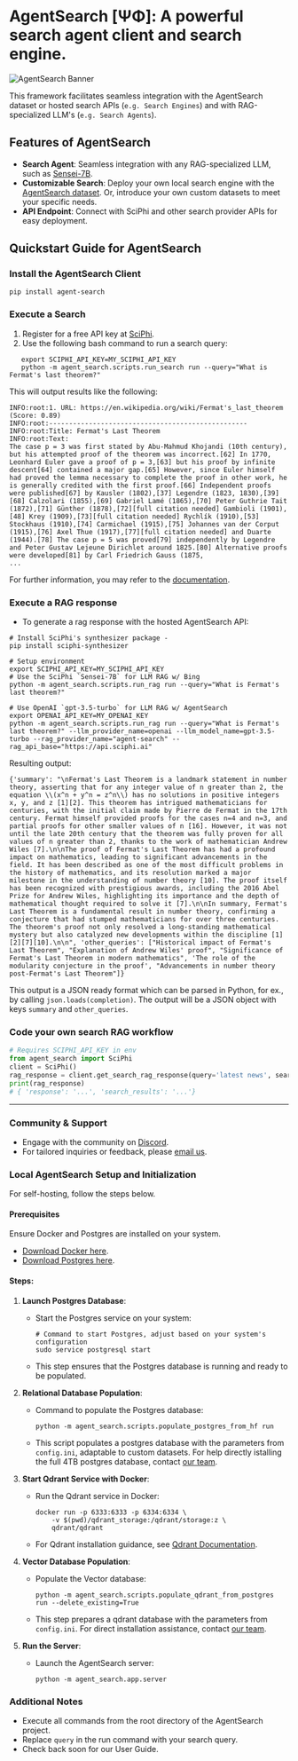 # AgentSearch [ΨΦ]: A powerful search agent client and search engine.

![AgentSearch Banner](https://github.com/SciPhi-AI/agent-search/assets/68796651/56268e41-130f-4d2f-ba22-b565f7642713)

This framework facilitates seamless integration with the AgentSearch dataset or hosted search APIs (`e.g. Search Engines`) and with RAG-specialized LLM's (`e.g. Search Agents`).

## Features of AgentSearch
- **Search Agent**: Seamless integration with any RAG-specialized LLM, such as [Sensei-7B](https://huggingface.co/SciPhi/Sensei-7B-V1).
- **Customizable Search**: Deploy your own local search engine with the [AgentSearch dataset](https://huggingface.co/datasets/SciPhi/AgentSearch-V1). Or, introduce your own custom datasets to meet your specific needs.
- **API Endpoint**: Connect with SciPhi and other search provider APIs for easy deployment.

## Quickstart Guide for AgentSearch

### Install the AgentSearch Client

```shell
pip install agent-search
```

### Execute a Search

1. Register for a free API key at [SciPhi](https://www.sciphi.ai/).
2. Use the following bash command to run a search query:

```shell
   export SCIPHI_API_KEY=MY_SCIPHI_API_KEY
   python -m agent_search.scripts.run_search run --query="What is Fermat's last theorem?"
```

This will output results like the following:

```output
INFO:root:1. URL: https://en.wikipedia.org/wiki/Fermat's_last_theorem (Score: 0.89)
INFO:root:--------------------------------------------------
INFO:root:Title: Fermat's Last Theorem
INFO:root:Text:
The case p = 3 was first stated by Abu-Mahmud Khojandi (10th century), but his attempted proof of the theorem was incorrect.[62] In 1770, Leonhard Euler gave a proof of p = 3,[63] but his proof by infinite descent[64] contained a major gap.[65] However, since Euler himself had proved the lemma necessary to complete the proof in other work, he is generally credited with the first proof.[66] Independent proofs were published[67] by Kausler (1802),[37] Legendre (1823, 1830),[39][68] Calzolari (1855),[69] Gabriel Lamé (1865),[70] Peter Guthrie Tait (1872),[71] Günther (1878),[72][full citation needed] Gambioli (1901),[48] Krey (1909),[73][full citation needed] Rychlík (1910),[53] Stockhaus (1910),[74] Carmichael (1915),[75] Johannes van der Corput (1915),[76] Axel Thue (1917),[77][full citation needed] and Duarte (1944).[78] The case p = 5 was proved[79] independently by Legendre and Peter Gustav Lejeune Dirichlet around 1825.[80] Alternative proofs were developed[81] by Carl Friedrich Gauss (1875,
...
```

For further information, you may refer to the [documentation](https://agent-search.readthedocs.io/en/latest/).

### Execute a RAG response

- To generate a rag response with the hosted AgentSearch API:

```shell
# Install SciPhi's synthesizer package -
pip install sciphi-synthesizer

# Setup environment
export SCIPHI_API_KEY=MY_SCIPHI_API_KEY
# Use the SciPhi `Sensei-7B` for LLM RAG w/ Bing
python -m agent_search.scripts.run_rag run --query="What is Fermat's last theorem?"

# Use OpenAI `gpt-3.5-turbo` for LLM RAG w/ AgentSearch
export OPENAI_API_KEY=MY_OPENAI_KEY
python -m agent_search.scripts.run_rag run --query="What is Fermat's last theorem?" --llm_provider_name=openai --llm_model_name=gpt-3.5-turbo --rag_provider_name="agent-search" --rag_api_base="https://api.sciphi.ai"
```

Resulting output:

```output
{'summary': "\nFermat's Last Theorem is a landmark statement in number theory, asserting that for any integer value of n greater than 2, the equation \\(x^n + y^n = z^n\\) has no solutions in positive integers x, y, and z [1][2]. This theorem has intrigued mathematicians for centuries, with the initial claim made by Pierre de Fermat in the 17th century. Fermat himself provided proofs for the cases n=4 and n=3, and partial proofs for other smaller values of n [16]. However, it was not until the late 20th century that the theorem was fully proven for all values of n greater than 2, thanks to the work of mathematician Andrew Wiles [7].\n\nThe proof of Fermat's Last Theorem has had a profound impact on mathematics, leading to significant advancements in the field. It has been described as one of the most difficult problems in the history of mathematics, and its resolution marked a major milestone in the understanding of number theory [10]. The proof itself has been recognized with prestigious awards, including the 2016 Abel Prize for Andrew Wiles, highlighting its importance and the depth of mathematical thought required to solve it [7].\n\nIn summary, Fermat's Last Theorem is a fundamental result in number theory, confirming a conjecture that had stumped mathematicians for over three centuries. The theorem's proof not only resolved a long-standing mathematical mystery but also catalyzed new developments within the discipline [1][2][7][10].\n\n", 'other_queries': ["Historical impact of Fermat's Last Theorem", "Explanation of Andrew Wiles' proof", "Significance of Fermat's Last Theorem in modern mathematics", 'The role of the modularity conjecture in the proof', "Advancements in number theory post-Fermat's Last Theorem"]}
```

This output is a JSON ready format which can be parsed in Python, for ex., by calling `json.loads(completion)`. The output will be a JSON object with keys `summary` and `other_queries`.


### Code your own search RAG workflow

```python
# Requires SCIPHI_API_KEY in env
from agent_search import SciPhi
client = SciPhi()
rag_response = client.get_search_rag_response(query='latest news', search_provider='bing', llm_model='SciPhi/Sensei-7B-V1')
print(rag_response)
# { 'response': '...', 'search_results': '...'}
```
---

### Community & Support

- Engage with the community on [Discord](https://discord.gg/j9GxfbxqAe).
- For tailored inquiries or feedback, please [email us](mailto:owen@sciphi.ai).

### Local AgentSearch Setup and Initialization

For self-hosting, follow the steps below.

#### Prerequisites

Ensure Docker and Postgres are installed on your system. 
- [Download Docker here](https://www.docker.com/).
- [Download Postgres here](https://www.postgresql.org/download/).

#### Steps:

1. **Launch Postgres Database**:
   - Start the Postgres service on your system:
     ```shell
     # Command to start Postgres, adjust based on your system's configuration
     sudo service postgresql start
     ```
   - This step ensures that the Postgres database is running and ready to be populated.

2. **Relational Database Population**:
   - Command to populate the Postgres database:
     ```shell
     python -m agent_search.scripts.populate_postgres_from_hf run
     ```
   - This script populates a postgres database with the parameters from `config.ini`, adaptable to custom datasets. For help directly istalling the full 4TB postgres database, contact [our team](mailto:owen@sciphi.ai).

3. **Start Qdrant Service with Docker**:
   - Run the Qdrant service in Docker:
     ```shell
     docker run -p 6333:6333 -p 6334:6334 \
         -v $(pwd)/qdrant_storage:/qdrant/storage:z \
         qdrant/qdrant
     ```
   - For Qdrant installation guidance, see [Qdrant Documentation](https://qdrant.tech/documentation/quick-start/).

4. **Vector Database Population**:
   - Populate the Vector database:
     ```shell
     python -m agent_search.scripts.populate_qdrant_from_postgres run --delete_existing=True
     ```
   - This step prepares a qdrant database with the parameters from `config.ini`. For direct installation assistance, contact [our team](mailto:owen@sciphi.ai).

5. **Run the Server**:
   - Launch the AgentSearch server:
     ```shell
     python -m agent_search.app.server
     ```

### Additional Notes

- Execute all commands from the root directory of the AgentSearch project.
- Replace `query` in the run command with your search query.
- Check back soon for our User Guide. 
<!-- [User Guide](link-to-user-guide). -->